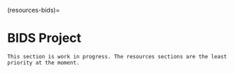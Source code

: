 (resources-bids)=
# BIDS Project

```{note}
This section is work in progress. The resources sections are the least priority at the moment.
```